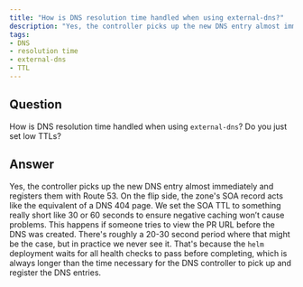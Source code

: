 ```yaml
---
title: "How is DNS resolution time handled when using external-dns?"
description: "Yes, the controller picks up the new DNS entry almost immediately and registers them with Route 53."
tags:
- DNS
- resolution time
- external-dns
- TTL
---
```


## Question

How is DNS resolution time  handled when using `external-dns`? Do you just set low TTLs?


## Answer

Yes, the controller picks up the new DNS entry almost immediately and registers them with Route 53. On the flip side, the zone's SOA record acts like the equivalent of a DNS 404 page. We set the SOA TTL to something really short like 30 or 60 seconds to ensure negative caching won’t cause problems. This happens if someone tries to view the PR URL before the DNS was created. There's roughly a 20-30 second period where that might be the case, but in practice we never see it. That's because the `helm` deployment waits for all health checks to pass before completing, which is always longer than the time necessary for the DNS controller to pick up and register the DNS entries.
